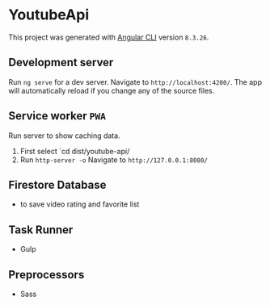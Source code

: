 # YoutubeApi

This project was generated with [Angular CLI](https://github.com/angular/angular-cli) version `8.3.26`.

## Development server

Run `ng serve` for a dev server. Navigate to `http://localhost:4200/`. The app will automatically reload if you change any of the source files.

## Service worker `PWA` 

Run server to show caching data.
1. First select `cd dist/youtube-api/
2. Run `http-server -o` Navigate to `http://127.0.0.1:8080/`

##  Firestore Database

- to save video rating and favorite list 
 
## Task Runner

- Gulp

## Preprocessors 

- Sass
